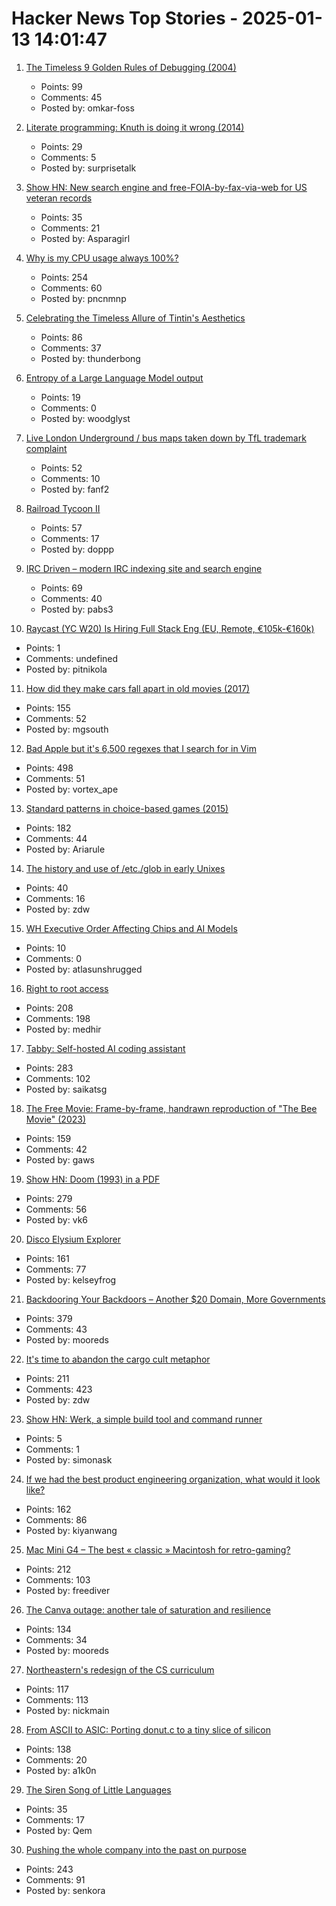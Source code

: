 # Hacker News Top Stories - 2025-01-13 14:01:47

1. [The Timeless 9 Golden Rules of Debugging (2004)](https://dwheeler.com/essays/debugging-agans.html)
   - Points: 99
   - Comments: 45
   - Posted by: omkar-foss

2. [Literate programming: Knuth is doing it wrong (2014)](https://akkartik.name/post/literate-programming)
   - Points: 29
   - Comments: 5
   - Posted by: surprisetalk

3. [Show HN: New search engine and free-FOIA-by-fax-via-web for US veteran records](https://www.birls.org)
   - Points: 35
   - Comments: 21
   - Posted by: Asparagirl

4. [Why is my CPU usage always 100%?](https://www.downtowndougbrown.com/2024/04/why-is-my-cpu-usage-always-100-upgrading-my-chumby-8-kernel-part-9/)
   - Points: 254
   - Comments: 60
   - Posted by: pncnmnp

5. [Celebrating the Timeless Allure of Tintin's Aesthetics](https://collegetowns.substack.com/p/celebrating-the-timeless-allure-of)
   - Points: 86
   - Comments: 37
   - Posted by: thunderbong

6. [Entropy of a Large Language Model output](https://nikkin.dev/blog/llm-entropy.html)
   - Points: 19
   - Comments: 0
   - Posted by: woodglyst

7. [Live London Underground / bus maps taken down by TfL trademark complaint](https://traintimes.org.uk/map/tube/)
   - Points: 52
   - Comments: 10
   - Posted by: fanf2

8. [Railroad Tycoon II](https://www.filfre.net/2025/01/railroad-tycoon-ii/)
   - Points: 57
   - Comments: 17
   - Posted by: doppp

9. [IRC Driven – modern IRC indexing site and search engine](https://www.ircdriven.com/)
   - Points: 69
   - Comments: 40
   - Posted by: pabs3

10. [Raycast (YC W20) Is Hiring Full Stack Eng (EU, Remote, €105k-€160k)](https://www.raycast.com/jobs/software-engineer-full-stack)
   - Points: 1
   - Comments: undefined
   - Posted by: pitnikola

11. [How did they make cars fall apart in old movies (2017)](https://movies.stackexchange.com/questions/79161/how-did-they-make-cars-fall-apart-in-old-movies)
   - Points: 155
   - Comments: 52
   - Posted by: mgsouth

12. [Bad Apple but it's 6,500 regexes that I search for in Vim](https://eieio.games/blog/bad-apple-with-regex-in-vim/)
   - Points: 498
   - Comments: 51
   - Posted by: vortex_ape

13. [Standard patterns in choice-based games (2015)](https://heterogenoustasks.wordpress.com/2015/01/26/standard-patterns-in-choice-based-games/)
   - Points: 182
   - Comments: 44
   - Posted by: Ariarule

14. [The history and use of /etc./glob in early Unixes](https://utcc.utoronto.ca/~cks/space/blog/unix/EtcGlobHistory)
   - Points: 40
   - Comments: 16
   - Posted by: zdw

15. [WH Executive Order Affecting Chips and AI Models](https://www.whitehouse.gov/briefing-room/statements-releases/2025/01/13/fact-sheet-ensuring-u-s-security-and-economic-strength-in-the-age-of-artificial-intelligence/)
   - Points: 10
   - Comments: 0
   - Posted by: atlasunshrugged

16. [Right to root access](https://medhir.com/blog/right-to-root-access)
   - Points: 208
   - Comments: 198
   - Posted by: medhir

17. [Tabby: Self-hosted AI coding assistant](https://github.com/TabbyML/tabby)
   - Points: 283
   - Comments: 102
   - Posted by: saikatsg

18. [The Free Movie: Frame-by-frame, handrawn reproduction of "The Bee Movie" (2023)](https://thefreemovie.buzz/)
   - Points: 159
   - Comments: 42
   - Posted by: gaws

19. [Show HN: Doom (1993) in a PDF](https://doompdf.pages.dev/doom.pdf)
   - Points: 279
   - Comments: 56
   - Posted by: vk6

20. [Disco Elysium Explorer](http://134.0.119.41)
   - Points: 161
   - Comments: 77
   - Posted by: kelseyfrog

21. [Backdooring Your Backdoors – Another $20 Domain, More Governments](https://labs.watchtowr.com/more-governments-backdoors-in-your-backdoors/)
   - Points: 379
   - Comments: 43
   - Posted by: mooreds

22. [It's time to abandon the cargo cult metaphor](https://www.righto.com/2025/01/its-time-to-abandon-cargo-cult-metaphor.html)
   - Points: 211
   - Comments: 423
   - Posted by: zdw

23. [Show HN: Werk, a simple build tool and command runner](https://simonask.github.io/introducing-werk/)
   - Points: 5
   - Comments: 1
   - Posted by: simonask

24. [If we had the best product engineering organization, what would it look like?](https://www.jamesshore.com/v2/blog/2025/the-best-product-engineering-org-in-the-world)
   - Points: 162
   - Comments: 86
   - Posted by: kiyanwang

25. [Mac Mini G4 – The best « classic » Macintosh for retro-gaming?](https://www.xtof.info/MacMiniG4-the-best-classic-macintosh-for-retrogaming.html)
   - Points: 212
   - Comments: 103
   - Posted by: freediver

26. [The Canva outage: another tale of saturation and resilience](https://surfingcomplexity.blog/2024/12/21/the-canva-outage-another-tale-of-saturation-and-resilience/)
   - Points: 134
   - Comments: 34
   - Posted by: mooreds

27. [Northeastern's redesign of the CS curriculum](https://huntnewsnu.com/82511/editorial/op-eds/op-ed-northeasterns-redesign-of-the-khoury-curriculum-abandons-the-fundamentals-of-computer-science/)
   - Points: 117
   - Comments: 113
   - Posted by: nickmain

28. [From ASCII to ASIC: Porting donut.c to a tiny slice of silicon](https://www.a1k0n.net/2025/01/10/tiny-tapeout-donut.html)
   - Points: 138
   - Comments: 20
   - Posted by: a1k0n

29. [The Siren Song of Little Languages](https://www.wilfred.me.uk/blog/2019/03/24/the-siren-song-of-little-languages/)
   - Points: 35
   - Comments: 17
   - Posted by: Qem

30. [Pushing the whole company into the past on purpose](https://rachelbythebay.com/w/2025/01/09/lag/)
   - Points: 243
   - Comments: 91
   - Posted by: senkora

